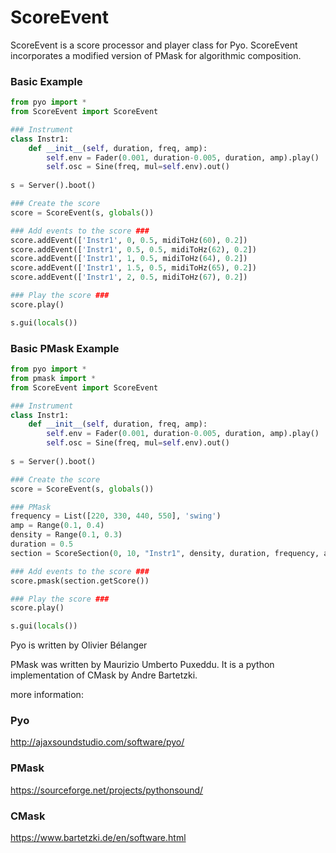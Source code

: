 # ScoreEvent
ScoreEvent is a score processor and player class for Pyo.  ScoreEvent incorporates a modified version of PMask for algorithmic composition.

### Basic Example

```python
from pyo import *
from ScoreEvent import ScoreEvent

### Instrument
class Instr1:
    def __init__(self, duration, freq, amp):
        self.env = Fader(0.001, duration-0.005, duration, amp).play()
        self.osc = Sine(freq, mul=self.env).out()
        
s = Server().boot()

### Create the score
score = ScoreEvent(s, globals())

### Add events to the score ###
score.addEvent(['Instr1', 0, 0.5, midiToHz(60), 0.2])
score.addEvent(['Instr1', 0.5, 0.5, midiToHz(62), 0.2])
score.addEvent(['Instr1', 1, 0.5, midiToHz(64), 0.2])
score.addEvent(['Instr1', 1.5, 0.5, midiToHz(65), 0.2])
score.addEvent(['Instr1', 2, 0.5, midiToHz(67), 0.2])

### Play the score ###
score.play()

s.gui(locals())

```

### Basic PMask Example
```python
from pyo import *
from pmask import *
from ScoreEvent import ScoreEvent

### Instrument
class Instr1:
    def __init__(self, duration, freq, amp):
        self.env = Fader(0.001, duration-0.005, duration, amp).play()
        self.osc = Sine(freq, mul=self.env).out()
        
s = Server().boot()

### Create the score
score = ScoreEvent(s, globals())

### PMask
frequency = List([220, 330, 440, 550], 'swing')
amp = Range(0.1, 0.4)
density = Range(0.1, 0.3)
duration = 0.5
section = ScoreSection(0, 10, "Instr1", density, duration, frequency, amp)

### Add events to the score ###
score.pmask(section.getScore())

### Play the score ###
score.play()

s.gui(locals())
```

Pyo is written by Olivier Bélanger

PMask was written by Maurizio Umberto Puxeddu.  It is a python implementation of CMask by Andre Bartetzki. 

more information:
### Pyo
http://ajaxsoundstudio.com/software/pyo/

### PMask
https://sourceforge.net/projects/pythonsound/

### CMask
https://www.bartetzki.de/en/software.html
